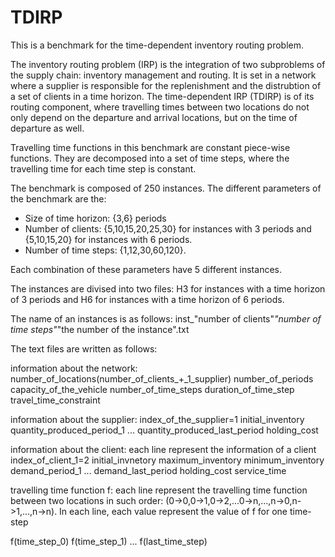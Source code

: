 # TDIRP

This is a benchmark for the time-dependent inventory routing problem. 

The inventory routing problem (IRP) is the integration of two subproblems of the supply chain: inventory management and routing. It is set in a network where a supplier is responsible for the replenishment and the distrubtion of a set of clients in a time horizon. The time-dependent IRP (TDIRP) is of its routing component, where travelling times between two locations do not only depend on the departure and arrival locations, but on the time of departure as well. 

Travelling time functions in this benchmark are constant piece-wise functions. They are decomposed into a set of time steps, where the travelling time for each time step is constant. 

The benchmark is composed of 250 instances. The different parameters of the benchmark are the: 

  - Size of time horizon: {3,6} periods
  - Number of clients: {5,10,15,20,25,30} for instances with 3 periods and {5,10,15,20} for instances with 6 periods. 
  - Number of time steps: {1,12,30,60,120}. 
  
Each combination of these parameters have 5 different instances. 

The instances are divised into two files: H3 for instances with a time horizon of 3 periods and H6 for instances with a time horizon of 6 periods.

The name of an instances is as follows: inst_"number of clients"_"number of time steps"_"the number of the instance".txt 

The text files are written as follows: 

information about the network:
number_of_locations(number_of_clients_+_1_supplier)   number_of_periods   capacity_of_the_vehicle   number_of_time_steps  duration_of_time_step   travel_time_constraint

information about the supplier:
index_of_the_supplier=1   initial_inventory   quantity_produced_period_1   ...   quantity_produced_last_period  holding_cost

information about the client:  each line represent the information of a client
index_of_client_1=2   initial_invnetory   maximum_inventory   minimum_inventory   demand_period_1   ...   demand_last_period  holding_cost  service_time

travelling time function f: each line represent the travelling time function between two locations in such order: (0->0,0->1,0->2,...0->n,...,n->0,n->1,...,n->n). In each line, each value represent the value of f for one time-step

f(time_step_0)  f(time_step_1)  ...   f(last_time_step)





  
